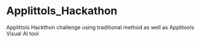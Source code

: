# Applittols_Hackathon
Applittols Hackthon challenge using traditional method as well as Applitools Visual AI tool
